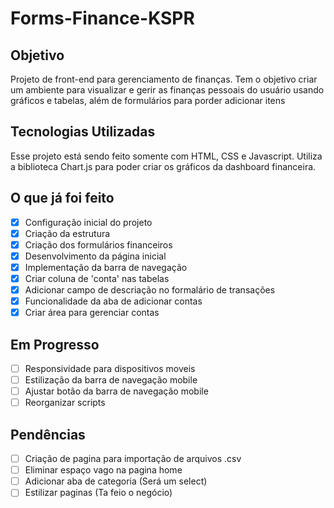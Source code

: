 # Forms-Finance-KSPR

## Objetivo
Projeto de front-end para gerenciamento de finanças.
Tem o objetivo criar um ambiente para visualizar e gerir as finanças pessoais do usuário usando gráficos e tabelas, além de formulários para porder adicionar itens

## Tecnologias Utilizadas
Esse projeto está sendo feito somente com HTML, CSS e Javascript.
Utiliza a biblioteca Chart.js para poder criar os gráficos da dashboard financeira.

## O que já foi feito
- [x] Configuração inicial do projeto
- [x] Criação da estrutura
- [x] Criação dos formulários financeiros
- [x] Desenvolvimento da página inicial
- [x] Implementação da barra de navegação
- [x] Criar coluna de 'conta' nas tabelas
- [x] Adicionar campo de descriação no formalário de transações
- [x] Funcionalidade da aba de adicionar contas
- [x] Criar área para gerenciar contas

## Em Progresso
- [ ] Responsividade para dispositivos moveis
- [ ] Estilização da barra de navegação mobile
- [ ] Ajustar botão da barra de navegação mobile
- [ ] Reorganizar scripts

## Pendências
- [ ] Criação de pagina para importação de arquivos .csv
- [ ] Eliminar espaço vago na pagina home
- [ ] Adicionar aba de categoria (Será um select)
- [ ] Estilizar paginas (Ta feio o negócio)